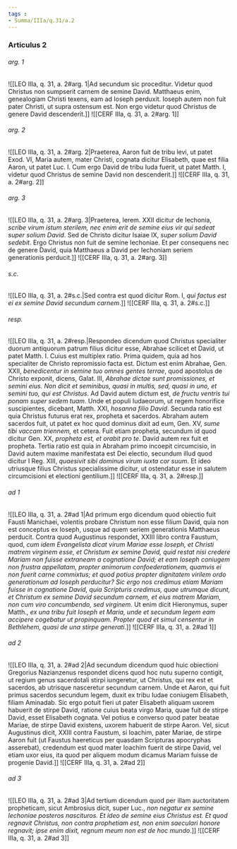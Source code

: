 ```yaml
---
tags : 
- Summa/IIIa/q.31/a.2
---
```


### Articulus 2

###### arg. 1
![[LEO IIIa, q. 31, a. 2#arg. 1|Ad secundum sic proceditur. Videtur quod Christus non sumpserit carnem de semine David. Matthaeus enim, genealogiam Christi texens, eam ad Ioseph perduxit. Ioseph autem non fuit pater Christi, ut supra ostensum est. Non ergo videtur quod Christus de genere David descenderit.]]
![[CERF IIIa, q. 31, a. 2#arg. 1]]

###### arg. 2
![[LEO IIIa, q. 31, a. 2#arg. 2|Praeterea, Aaron fuit de tribu levi, ut patet Exod. VI, Maria autem, mater Christi, cognata dicitur Elisabeth, quae est filia Aaron, ut patet Luc. I. Cum ergo David de tribu Iuda fuerit, ut patet Matth. I, videtur quod Christus de semine David non descenderit.]]
![[CERF IIIa, q. 31, a. 2#arg. 2]]

###### arg. 3
![[LEO IIIa, q. 31, a. 2#arg. 3|Praeterea, Ierem. XXII dicitur de Iechonia, *scribe virum istum sterilem, nec enim erit de semine eius vir qui sedeat super solium David*. Sed de Christo dicitur Isaiae IX, *super solium David sedebit*. Ergo Christus non fuit de semine Iechoniae. Et per consequens nec de genere David, quia Matthaeus a David per Iechoniam seriem generationis perducit.]]
![[CERF IIIa, q. 31, a. 2#arg. 3]]

###### s.c.
![[LEO IIIa, q. 31, a. 2#s.c.|Sed contra est quod dicitur Rom. I, *qui factus est ei ex semine David secundum carnem*.]]
![[CERF IIIa, q. 31, a. 2#s.c.]]

###### resp.
![[LEO IIIa, q. 31, a. 2#resp.|Respondeo dicendum quod Christus specialiter duorum antiquorum patrum filius dicitur esse, Abrahae scilicet et David, ut patet Matth. I. Cuius est multiplex ratio. Prima quidem, quia ad hos specialiter de Christo repromissio facta est. Dictum est enim Abrahae, Gen. XXII, *benedicentur in semine tuo omnes gentes terrae*, quod apostolus de Christo exponit, dicens, Galat. III, *Abrahae dictae sunt promissiones, et semini eius. Non dicit et seminibus, quasi in multis, sed, quasi in uno, et semini tuo, qui est Christus*. Ad David autem dictum est, *de fructu ventris tui ponam super sedem tuam*. Unde et populi Iudaeorum, ut regem honorifice suscipientes, dicebant, Matth. XXI, *hosanna filio David*. Secunda ratio est quia Christus futurus erat rex, propheta et sacerdos. Abraham autem sacerdos fuit, ut patet ex hoc quod dominus dixit ad eum, Gen. XV, *sume tibi vaccam triennem,* et cetera. Fuit etiam propheta, secundum id quod dicitur Gen. XX, *propheta est, et orabit pro te*. David autem rex fuit et propheta. Tertia ratio est quia in Abraham primo incoepit circumcisio, in David autem maxime manifestata est Dei electio, secundum illud quod dicitur I Reg. XIII, *quaesivit sibi dominus virum iuxta cor suum*. Et ideo utriusque filius Christus specialissime dicitur, ut ostendatur esse in salutem circumcisioni et electioni gentilium.]]
![[CERF IIIa, q. 31, a. 2#resp.]]

###### ad 1
![[LEO IIIa, q. 31, a. 2#ad 1|Ad primum ergo dicendum quod obiectio fuit Fausti Manichaei, volentis probare Christum non esse filium David, quia non est conceptus ex Ioseph, usque ad quem seriem generationis Matthaeus perducit. Contra quod Augustinus respondet, XXIII libro contra Faustum, quod, *cum idem Evangelista dicat virum Mariae esse Ioseph, et Christi matrem virginem esse, et Christum ex semine David, quid restat nisi credere Mariam non fuisse extraneam a cognatione David; et eam Ioseph coniugem non frustra appellatam, propter animorum confoederationem, quamvis ei non fuerit carne commixtus; et quod potius propter dignitatem virilem ordo generationum ad Ioseph perducitur? Sic ergo nos credimus etiam Mariam fuisse in cognatione David, quia Scripturis credimus, quae utrumque dicunt, et Christum ex semine David secundum carnem, et eius matrem Mariam, non cum viro concumbendo, sed virginem*. Ut enim dicit Hieronymus, super Matth., *ex una tribu fuit Ioseph et Maria, unde et secundum legem eam accipere cogebatur ut propinquam. Propter quod et simul censentur in Bethlehem, quasi de una stirpe generati*.]]
![[CERF IIIa, q. 31, a. 2#ad 1]]

###### ad 2
![[LEO IIIa, q. 31, a. 2#ad 2|Ad secundum dicendum quod huic obiectioni Gregorius Nazianzenus respondet dicens quod hoc nutu superno contigit, ut regium genus sacerdotali stirpi iungeretur, ut Christus, qui rex est et sacerdos, ab utrisque nasceretur secundum carnem. Unde et Aaron, qui fuit primus sacerdos secundum legem, duxit ex tribu Iudae coniugem Elisabeth, filiam Aminadab. Sic ergo potuit fieri ut pater Elisabeth aliquam uxorem habuerit de stirpe David, ratione cuius beata virgo Maria, quae fuit de stirpe David, esset Elisabeth cognata. Vel potius e converso quod pater beatae Mariae, de stirpe David existens, uxorem habuerit de stirpe Aaron. Vel, sicut Augustinus dicit, XXIII contra Faustum, si Ioachim, pater Mariae, de stirpe Aaron fuit (ut Faustus haereticus per quasdam Scripturas apocryphas asserebat), credendum est quod mater Ioachim fuerit de stirpe David, vel etiam uxor eius, ita quod per aliquem modum dicamus Mariam fuisse de progenie David.]]
![[CERF IIIa, q. 31, a. 2#ad 2]]

###### ad 3
![[LEO IIIa, q. 31, a. 2#ad 3|Ad tertium dicendum quod per illam auctoritatem propheticam, sicut Ambrosius dicit, super Luc., *non negatur ex semine Iechoniae posteros nascituros. Et ideo de semine eius Christus est. Et quod regnavit Christus, non contra prophetiam est, non enim saeculari honore regnavit; ipse enim dixit, regnum meum non est de hoc mundo*.]]
![[CERF IIIa, q. 31, a. 2#ad 3]]

